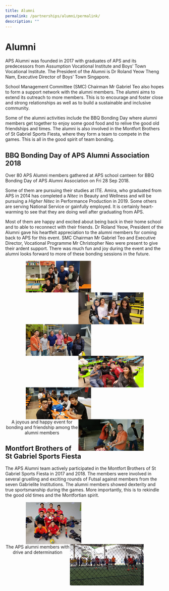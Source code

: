 ```yaml
---
title: Alumni
permalink: /partnerships/alumni/permalink/
description: ""
---
```

Alumni
======

APS Alumni was founded in 2017 with graduates of APS and its predecessors from Assumption Vocational Institute and Boys’ Town Vocational Institute. The President of the Alumni is Dr Roland Yeow Theng Nam, Executive Director of Boys’ Town Singapore. 

School Management Committee (SMC) Chairman Mr Gabriel Teo also hopes to form a support network with the alumni members. The alumni aims to extend its outreach to more members. This is to encourage and foster close and strong relationships as well as to build a sustainable and inclusive community.

Some of the alumni activities include the BBQ Bonding Day where alumni members get together to enjoy some good food and to relive the good old friendships and times. The alumni is also involved in the Montfort Brothers of St Gabriel Sports Fiesta, where they form a team to compete in the games. This is all in the good spirit of team bonding.

BBQ Bonding Day of APS Alumni Association 2018
----------------------------------------------

Over 80 APS Alumni members gathered at APS school canteen for BBQ Bonding Day of APS Alumni Association on Fri 28 Sep 2018.

Some of them are pursuing their studies at ITE. Amira, who graduated from APS in 2014 has completed a _Nitec_ in Beauty and Wellness and will be pursuing a _Higher Nitec_ in Performance Production in 2019. Some others are serving National Service or gainfully employed. It is certainly heart-warming to see that they are doing well after graduating from APS.

Most of them are happy and excited about being back in their home school and to able to reconnect with their friends. Dr Roland Yeow, President of the Alumni gave his heartfelt appreciation to the alumni members for coming back to APS for this event. SMC Chairman Mr Gabriel Teo and Executive Director, Vocational Programme Mr Christopher Neo were present to give their ardent support. There was much fun and joy during the event and the alumni looks forward to more of these bonding sessions in the future.

<img src="/images/alumni1.jpg" style="width:41%;margin-left:65px;" align = "left">
<img src="/images/alumni2.jpg" style="width:41%;margin-right:65px;" align = "right">

<br clear="left">

<img src="/images/alumni3.jpg" style="width:41%;margin-left:65px;" align = "left">
<img src="/images/alumni4.jpg" style="width:41%;margin-right:65px;" align = "right">

<br clear="left">

<img src="/images/alumni5.jpg" style="width:41%;margin-left:65px;" align = "left">
<img src="/images/alumni6.jpg" style="width:41%;margin-right:65px;" align = "right">

<br clear="left">

<center>A joyous and happy event for bonding and friendship among the alumni members</center>

Montfort Brothers of St Gabriel Sports Fiesta
---------------------------------------------

The APS Alumni team actively participated in the Montfort Brothers of St Gabriel Sports Fiesta in 2017 and 2018. The members were involved in several gruelling and exciting rounds of Futsal against members from the seven Gabrielite Institutions. The alumni members showed dexterity and true sportsmanship during the games. More importantly, this is to rekindle the good old times and the Montfortian spirit.

<img src="/images/alumni7.jpg" style="width:35%;margin-left:65px;" align = "left">
<img src="/images/alumni8.jpg" style="width:46.5%;margin-right:65px;" align = "right">

<br clear="left">

<center>The APS alumni members with drive and determination</center>